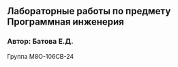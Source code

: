## Лабораторные работы по предмету Программная инженерия

### Автор: Батова Е.Д.
Группа М8О-106СВ-24
